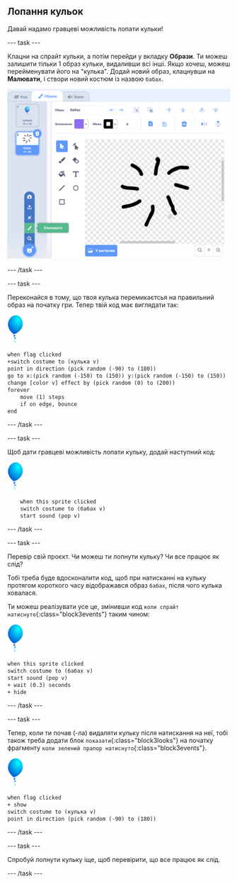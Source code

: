 ## Лопання кульок

Давай надамо гравцеві можливість лопати кульки!

--- task ---

Клацни на спрайт кульки, а потім перейди у вкладку **Образи**. Ти можеш залишити тільки 1 образ кульки, видаливши всі інші. Якщо хочеш, можеш перейменувати його на "кулька". Додай новий образ, клацнувши на **Малювати**, і створи новий костюм із назвою `бабах`.

![образ кульки, що називається "бабах"](images/balloons-costume.png)

--- /task ---

--- task ---

Переконайся в тому, що твоя кулька перемикаєтсья на правильний образ на початку гри. Тепер твій код має виглядати так:

![спрайт кульки](images/balloon-sprite.png)

```blocks3
when flag clicked
+switch costume to (кулька v)
point in direction (pick random (-90) to (180))
go to x:(pick random (-150) to (150)) y:(pick random (-150) to (150))
change [color v] effect by (pick random (0) to (200))
forever
    move (1) steps
    if on edge, bounce
end
```

--- /task ---

--- task ---

Щоб дати гравцеві можливість лопати кульку, додай наступний код:

![спрайт кульки](images/balloon-sprite.png)

```blocks3
    when this sprite clicked
    switch costume to (бабах v)
    start sound (pop v)
```

--- /task ---

--- task ---

Перевір свій проєкт. Чи можеш ти лопнути кульку? Чи все працює як слід?

Тобі треба буде вдосконалити код, щоб при натисканні на кульку протягом короткого часу відображався образ `бабах`, після чого кулька ховалася.

Ти можеш реалізувати усе це, змінивши код `коли спрайт натиснуто`{:class="block3events"} таким чином:

![спрайт кульки](images/balloon-sprite.png)

```blocks3
when this sprite clicked
switch costume to (бабах v)
start sound (pop v)
+ wait (0.3) seconds
+ hide
```

--- /task ---

--- task ---

Тепер, коли ти почав (-ла) видаляти кульку після натискання на неї, тобі також треба додати блок `показати`{:class="block3looks"} на початку фрагменту `коли зелений прапор натиснуто`{:class="block3events"}.

![спрайт кульки](images/balloon-sprite.png)

```blocks3
when flag clicked
+ show
switch costume to (кулька v)
point in direction (pick random (-90) to (180))
```

--- /task ---

--- task ---

Спробуй лопнути кульку іще, щоб перевірити, що все працює як слід.

--- /task ---
